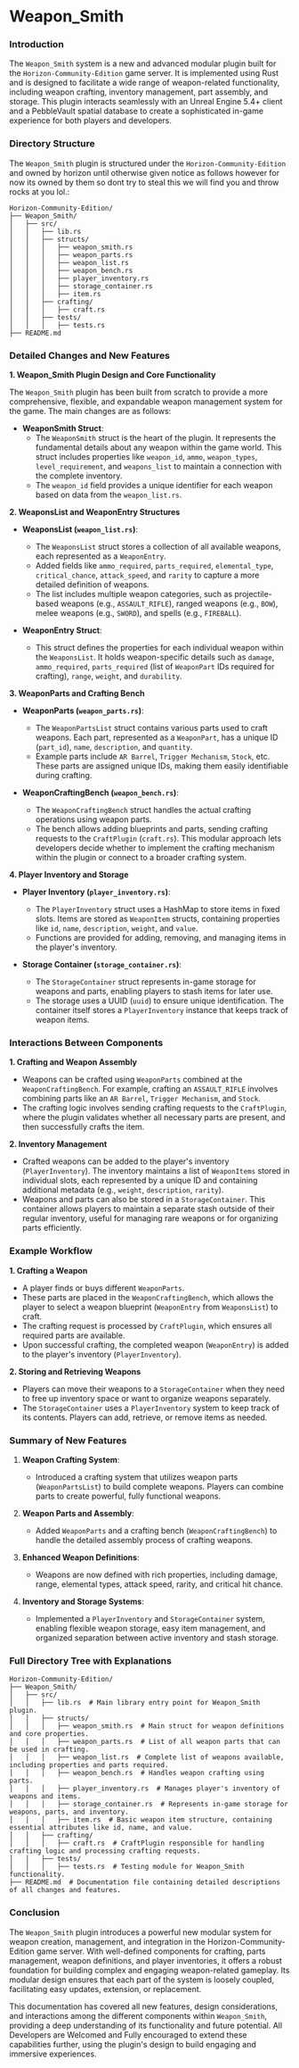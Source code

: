 # Weapon_Smith
 
### Introduction

The `Weapon_Smith` system is a new and advanced modular plugin built for the `Horizon-Community-Edition` game server. It is implemented using Rust and is designed to facilitate a wide range of weapon-related functionality, including weapon crafting, inventory management, part assembly, and storage. This plugin interacts seamlessly with an Unreal Engine 5.4+ client and a PebbleVault spatial database to create a sophisticated in-game experience for both players and developers.

### Directory Structure

The `Weapon_Smith` plugin is structured under the `Horizon-Community-Edition` and owned by horizon until otherwise given notice as follows however for now its owned by them so dont try to steal this we will find you and throw rocks at you lol.:

```
Horizon-Community-Edition/
├── Weapon_Smith/
│   ├── src/
│   │   ├── lib.rs
│   │   ├── structs/
│   │   │   ├── weapon_smith.rs
│   │   │   ├── weapon_parts.rs
│   │   │   ├── weapon_list.rs
│   │   │   ├── weapon_bench.rs
│   │   │   ├── player_inventory.rs
│   │   │   ├── storage_container.rs
│   │   │   ├── item.rs
│   │   ├── crafting/
│   │   │   ├── craft.rs
│   │   ├── tests/
│   │   │   ├── tests.rs
├── README.md
```

### Detailed Changes and New Features

**1. Weapon_Smith Plugin Design and Core Functionality**

The `Weapon_Smith` plugin has been built from scratch to provide a more comprehensive, flexible, and expandable weapon management system for the game. The main changes are as follows:

- **WeaponSmith Struct**: 
  - The `WeaponSmith` struct is the heart of the plugin. It represents the fundamental details about any weapon within the game world. This struct includes properties like `weapon_id`, `ammo`, `weapon_types`, `level_requirement`, and `weapons_list` to maintain a connection with the complete inventory.
  - The `weapon_id` field provides a unique identifier for each weapon based on data from the `weapon_list.rs`.

**2. WeaponsList and WeaponEntry Structures**

- **WeaponsList (`weapon_list.rs`)**:
  - The `WeaponsList` struct stores a collection of all available weapons, each represented as a `WeaponEntry`.
  - Added fields like `ammo_required`, `parts_required`, `elemental_type`, `critical_chance`, `attack_speed`, and `rarity` to capture a more detailed definition of weapons.
  - The list includes multiple weapon categories, such as projectile-based weapons (e.g., `ASSAULT_RIFLE`), ranged weapons (e.g., `BOW`), melee weapons (e.g., `SWORD`), and spells (e.g., `FIREBALL`).

- **WeaponEntry Struct**:
  - This struct defines the properties for each individual weapon within the `WeaponsList`. It holds weapon-specific details such as `damage`, `ammo_required`, `parts_required` (list of `WeaponPart` IDs required for crafting), `range`, `weight`, and `durability`.

**3. WeaponParts and Crafting Bench**

- **WeaponParts (`weapon_parts.rs`)**:
  - The `WeaponPartsList` struct contains various parts used to craft weapons. Each part, represented as a `WeaponPart`, has a unique ID (`part_id`), `name`, `description`, and `quantity`.
  - Example parts include `AR Barrel`, `Trigger Mechanism`, `Stock`, etc. These parts are assigned unique IDs, making them easily identifiable during crafting.

- **WeaponCraftingBench (`weapon_bench.rs`)**:
  - The `WeaponCraftingBench` struct handles the actual crafting operations using weapon parts.
  - The bench allows adding blueprints and parts, sending crafting requests to the `CraftPlugin` (`craft.rs`). This modular approach lets developers decide whether to implement the crafting mechanism within the plugin or connect to a broader crafting system.

**4. Player Inventory and Storage**

- **Player Inventory (`player_inventory.rs`)**:
  - The `PlayerInventory` struct uses a HashMap to store items in fixed slots. Items are stored as `WeaponItem` structs, containing properties like `id`, `name`, `description`, `weight`, and `value`.
  - Functions are provided for adding, removing, and managing items in the player's inventory.

- **Storage Container (`storage_container.rs`)**:
  - The `StorageContainer` struct represents in-game storage for weapons and parts, enabling players to stash items for later use.
  - The storage uses a UUID (`uuid`) to ensure unique identification. The container itself stores a `PlayerInventory` instance that keeps track of weapon items.

### Interactions Between Components

**1. Crafting and Weapon Assembly**

- Weapons can be crafted using `WeaponParts` combined at the `WeaponCraftingBench`. For example, crafting an `ASSAULT_RIFLE` involves combining parts like an `AR Barrel`, `Trigger Mechanism`, and `Stock`.
- The crafting logic involves sending crafting requests to the `CraftPlugin`, where the plugin validates whether all necessary parts are present, and then successfully crafts the item.

**2. Inventory Management**

- Crafted weapons can be added to the player's inventory (`PlayerInventory`). The inventory maintains a list of `WeaponItems` stored in individual slots, each represented by a unique ID and containing additional metadata (e.g., `weight`, `description`, `rarity`).
- Weapons and parts can also be stored in a `StorageContainer`. This container allows players to maintain a separate stash outside of their regular inventory, useful for managing rare weapons or for organizing parts efficiently.

### Example Workflow

**1. Crafting a Weapon**

- A player finds or buys different `WeaponParts`.
- These parts are placed in the `WeaponCraftingBench`, which allows the player to select a weapon blueprint (`WeaponEntry` from `WeaponsList`) to craft.
- The crafting request is processed by `CraftPlugin`, which ensures all required parts are available.
- Upon successful crafting, the completed weapon (`WeaponEntry`) is added to the player's inventory (`PlayerInventory`).

**2. Storing and Retrieving Weapons**

- Players can move their weapons to a `StorageContainer` when they need to free up inventory space or want to organize weapons separately.
- The `StorageContainer` uses a `PlayerInventory` system to keep track of its contents. Players can add, retrieve, or remove items as needed.

### Summary of New Features

1. **Weapon Crafting System**:
   - Introduced a crafting system that utilizes weapon parts (`WeaponPartsList`) to build complete weapons. Players can combine parts to create powerful, fully functional weapons.

2. **Weapon Parts and Assembly**:
   - Added `WeaponParts` and a crafting bench (`WeaponCraftingBench`) to handle the detailed assembly process of crafting weapons.

3. **Enhanced Weapon Definitions**:
   - Weapons are now defined with rich properties, including damage, range, elemental types, attack speed, rarity, and critical hit chance.

4. **Inventory and Storage Systems**:
   - Implemented a `PlayerInventory` and `StorageContainer` system, enabling flexible weapon storage, easy item management, and organized separation between active inventory and stash storage.

### Full Directory Tree with Explanations

```
Horizon-Community-Edition/
├── Weapon_Smith/
│   ├── src/
│   │   ├── lib.rs  # Main library entry point for Weapon_Smith plugin.
│   │   ├── structs/
│   │   │   ├── weapon_smith.rs  # Main struct for weapon definitions and core properties.
│   │   │   ├── weapon_parts.rs  # List of all weapon parts that can be used in crafting.
│   │   │   ├── weapon_list.rs  # Complete list of weapons available, including properties and parts required.
│   │   │   ├── weapon_bench.rs  # Handles weapon crafting using parts.
│   │   │   ├── player_inventory.rs  # Manages player's inventory of weapons and items.
│   │   │   ├── storage_container.rs  # Represents in-game storage for weapons, parts, and inventory.
│   │   │   ├── item.rs  # Basic weapon item structure, containing essential attributes like id, name, and value.
│   │   ├── crafting/
│   │   │   ├── craft.rs  # CraftPlugin responsible for handling crafting logic and processing crafting requests.
│   │   ├── tests/
│   │   │   ├── tests.rs  # Testing module for Weapon_Smith functionality.
├── README.md  # Documentation file containing detailed descriptions of all changes and features.
```

### Conclusion

The `Weapon_Smith` plugin introduces a powerful new modular system for weapon creation, management, and integration in the Horizon-Community-Edition game server. With well-defined components for crafting, parts management, weapon definitions, and player inventories, it offers a robust foundation for building complex and engaging weapon-related gameplay. Its modular design ensures that each part of the system is loosely coupled, facilitating easy updates, extension, or replacement.

This documentation has covered all new features, design considerations, and interactions among the different components within `Weapon_Smith`, providing a deep understanding of its functionality and future potential. All Developers are Welcomed and Fully encouraged to extend these capabilities further, using the plugin's design to build engaging and immersive experiences.